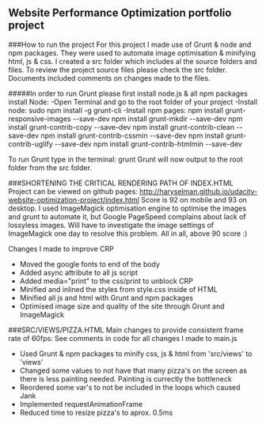 ## Website Performance Optimization portfolio project

###How to run the project
For this project I made use of Grunt & node and npm packages. They were used to automate image optimisation & minifying html, js & css.
I created a src folder which includes al the source folders and files. To review the project source files please check the src folder. Documents included comments on changes made to the files.

#####In order to run Grunt please first install node.js & all npm packages
install Node:
-Open Terminal and go to the root folder of your project
-Install node: sudo npm install -g grunt-cli
-Install npm pages:
 npm install grunt-responsive-images --save-dev
 npm install grunt-mkdir --save-dev
 npm install grunt-contrib-copy --save-dev
 npm install grunt-contrib-clean --save-dev
 npm install grunt-contrib-cssmin --save-dev
 npm install grunt-contrib-uglify --save-dev
 npm install grunt-contrib-htmlmin --save-dev
 
To run Grunt type in the terminal: grunt
Grunt will now output to the root folder from the src folder.

###SHORTENING THE CRITICAL RENDERING PATH OF INDEX.HTML
Project can be viewed on github pages: http://haryselman.github.io/udacity-website-optimization-project/index.html
Score is 92 on mobile and 93 on desktop. I used ImageMagick optimisation engine to optimise the images and grunt to automate it, but Google PageSpeed complains about lack of lossyless images.
Will have to investigate the image settings of ImageMagick one day to resolve this problem. All in all, above 90 score :)

Changes I made to improve CRP

- Moved the google fonts to end of the body
- Added async attribute to all js script
- Added media="print" to the css/print to unblock CRP
- Minified and inlined the styles from style.css inside of HTML
- Minified all js and html with Grunt and npm packages
- Optimised image size and quality of the site through Grunt and ImageMagick
	
###SRC/VIEWS/PIZZA.HTML
Main changes to provide consistent frame rate of 60fps:
See comments in code for all changes I made to main.js

- Used Grunt & npm packages to minify css, js & html from 'src/views' to 'views'
- Changed some values to not have that many pizza's on the screen as there is less painting needed. Painting is currectly the bottleneck
- Reordered some var's to not be included in the loops which caused Jank
- Implemented requestAnimationFrame
- Reduced time to resize pizza's to aprox. 0.5ms